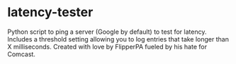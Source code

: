 latency-tester
==============

Python script to ping a server (Google by default) to test for latency. Includes a threshold setting allowing you to log entries that take longer than X milliseconds. Created with love by FlipperPA fueled by his hate for Comcast.
